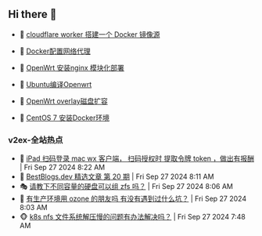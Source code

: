 ## Hi there 👋

<!--
**dkyg666/dkyg666** is a ✨ _special_ ✨ repository because its `README.md` (this file) appears on your GitHub profile.

Here are some ideas to get you started:

- 🔭 I’m currently working on ...
- 🌱 I’m currently learning ...
- 👯 I’m looking to collaborate on ...
- 🤔 I’m looking for help with ...
- 💬 Ask me about ...
- 📫 How to reach me: ...
- 😄 Pronouns: ...
- ⚡ Fun fact: ...
-->

<!-- BLOG-POST-LIST:START -->
- 🦩 [cloudflare worker 搭建一个 Docker 镜像源](http://blog.1996099.xyz/archives/cloudflare-worker-da-jian-yi-ge-docker-jing-xiang-zhan) 

- 🚦 [Docker配置网络代理](http://blog.1996099.xyz/archives/dockerpei-zhi-wang-luo-dai-li) 

- 🫶 [OpenWrt 安装nginx 模块化部署](http://blog.1996099.xyz/archives/openwrt-an-zhuang-nginx-mo-kuai-hua-bu-shu) 

- 🦄 [Ubuntu编译Openwrt](http://blog.1996099.xyz/archives/ubuntuzi-bian-yi-openwrt) 

- 🐻 [OpenWrt overlay磁盘扩容](http://blog.1996099.xyz/archives/openwrt-overlay) 

- 🤖 [CentOS 7 安装Docker环境](http://blog.1996099.xyz/archives/centos-docker) 
<!-- BLOG-POST-LIST:END -->

### v2ex-全站热点
<!-- v2ex:START -->
- 🥸 [iPad 扫码登录 mac wx 客户端， 扫码授权时 提取令牌 token ，做出有报酬](https://www.v2ex.com/t/1076356#reply0) | Fri Sep 27 2024 8:22 AM
- 🤗 [BestBlogs.dev 精选文章 第 20 期](https://www.v2ex.com/t/1076348#reply0) | Fri Sep 27 2024 8:11 AM
- 🎭 [请教下不同容量的硬盘可以组 zfs 吗？](https://www.v2ex.com/t/1076346#reply1) | Fri Sep 27 2024 8:06 AM
- 🥷 [有生产环境用 ozone 的朋友吗 有没有遇到过什么坑？](https://www.v2ex.com/t/1076345#reply0) | Fri Sep 27 2024 8:03 AM
- 🐵 [k8s nfs 文件系统解压慢的问题有办法解决吗？](https://www.v2ex.com/t/1076337#reply1) | Fri Sep 27 2024 7:48 AM<!-- v2ex:END -->

